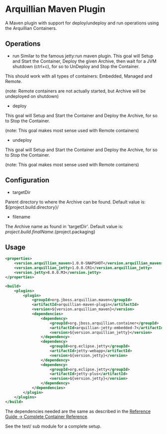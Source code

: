 Arquillian Maven Plugin
=======================

A Maven plugin with support for deploy/undeploy and run operations using the Arquillian Containers.


Operations
----------

* run
Similar to the famous jetty:run maven plugin. This goal will Setup and Start the Container, Deploy the given Archive, then wait for a JVM shutdown (ctrl+c), 
for so to UnDeploy and Stop the Container. 

This should work with all types of containers: Embedded, Managed and Remote.

(note: Remote containers are not actually started, but Archive will be undeployed on shutdown) 

* deploy

This goal will Setup and Start the Container and Deploy the Archive, for so to Stop the Container.

(note: This goal makes most sense used with Remote containers)

* undeploy

This goal will Setup and Start the Container and Deploy the Archive, for so to Stop the Container.

(note: This goal makes most sense used with Remote containers)


Configuration
-------------

* targetDir

Parent directory to where the Archive can be found. Default value is: ${project.build.directory}/

* filename

The Archive name as found in 'targetDir'. Default value is: ${project.build.finalName}.${project.packaging}


Usage
-----

```xml
<properties>
    <version.arquillian_maven>1.0.0-SNAPSHOT</version.arquillian_maven>
    <version.arquillian_jetty>1.0.0.CR1</version.arquillian_jetty>
    <version.jetty>8.0.0.M3</version.jetty>
</properties>

<build>
    <plugins>
        <plugin>
            <groupId>org.jboss.arquillian.maven</groupId>
            <artifactId>arquillian-maven-plugin</artifactId>
            <version>${version.arquillian_maven}</version>
            <dependencies>
                <dependency>
                    <groupId>org.jboss.arquillian.container</groupId>
                    <artifactId>arquillian-jetty-embedded-7</artifactId>
                    <version>${version.arquillian_jetty}</version>
                </dependency>
                <dependency>
                    <groupId>org.eclipse.jetty</groupId>
                    <artifactId>jetty-webapp</artifactId>
                    <version>${version.jetty}</version>
                </dependency>
                <dependency>
                    <groupId>org.eclipse.jetty</groupId>
                    <artifactId>jetty-plus</artifactId>
                    <version>${version.jetty}</version>
                </dependency>      
            </dependencies>
        </plugin>
    </plugins>
</build>
```

The dependencies needed are the same as described in the [Reference Guide -> Complete Container Reference](https://docs.jboss.org/author/display/ARQ/Complete+Container+Reference).

See the test/ sub module for a complete setup. 